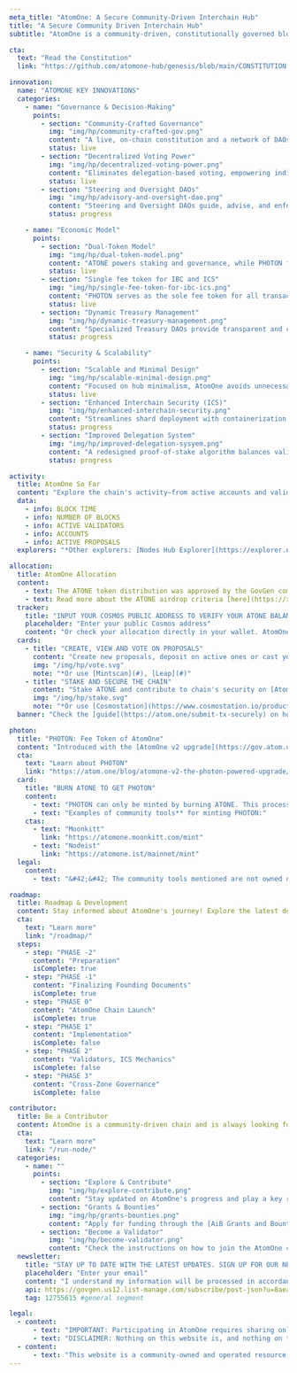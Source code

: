 ```yaml
---
meta_title: "AtomOne: A Secure Community-Driven Interchain Hub"
title: "A Secure Community Driven Interchain Hub"
subtitle: "AtomOne is a community-driven, constitutionally governed blockchain designed to prioritize security, decentralization, and innovation within the Cosmos ecosystem. Serving as a minimal fork of the Cosmos Hub, it supports IBC and ICS for scalable interchain solutions."

cta:
  text: "Read the Constitution"
  link: "https://github.com/atomone-hub/genesis/blob/main/CONSTITUTION.md"

innovation:
  name: "ATOMONE KEY INNOVATIONS"
  categories:
    - name: "Governance & Decision-Making"
      points:
        - section: "Community-Crafted Governance"
          img: "img/hp/community-crafted-gov.png"
          content: "A live, on-chain constitution and a network of DAOs ensure transparent, community-driven decision-making."
          status: live
        - section: "Decentralized Voting Power"
          img: "img/hp/decentralized-voting-power.png"
          content: "Eliminates delegation-based voting, empowering individual stakers and preventing centralization of governance by validators."
          status: live
        - section: "Steering and Oversight DAOs"
          img: "img/hp/advisory-and-oversight-dao.png"
          content: "Steering and Oversight DAOs guide, advise, and enforce compliance with AtomOne's Constitution and community-defined principles."
          status: progress

    - name: "Economic Model"
      points:
        - section: "Dual-Token Model"
          img: "img/hp/dual-token-model.png"
          content: "ATONE powers staking and governance, while PHOTON fuels transaction fees and interchain payments, ensuring a secure and efficient chain economy."
          status: live
        - section: "Single fee token for IBC and ICS"
          img: "img/hp/single-fee-token-for-ibc-ics.png"
          content: "PHOTON serves as the sole fee token for all transactions on the root and core shards, as well as for Inter-Blockchain Communication (IBC) and Interchain Security (ICS) payments."
          status: live
        - section: "Dynamic Treasury Management"
          img: "img/hp/dynamic-treasury-management.png"
          content: "Specialized Treasury DAOs provide transparent and collective fund management for sustainable ecosystem growth."
          status: progress

    - name: "Security & Scalability"
      points:
        - section: "Scalable and Minimal Design"
          img: "img/hp/scalable-minimal-design.png"
          content: "Focused on hub minimalism, AtomOne avoids unnecessary complexity to optimize scalability, interoperability, and long-term sustainability."
          status: live
        - section: "Enhanced Interchain Security (ICS)"
          img: "img/hp/enhanced-interchain-security.png"
          content: "Streamlines shard deployment with containerization, focusing consumer chains on application logic while AtomOne ensures consensus and networking."
          status: progress
        - section: "Improved Delegation System"
          img: "img/hp/improved-delegation-sysyem.png"
          content: "A redesigned proof-of-stake algorithm balances validator voting power, boosts decentralization, and strengthens interchain security."
          status: progress

activity:
  title: AtomOne So Far
  content: "Explore the chain's activity—from active accounts and validators to new and existing proposals. Learn more on [Mintscan](https://www.mintscan.io/atomone)*"
  data:
    - info: BLOCK TIME
    - info: NUMBER OF BLOCKS
    - info: ACTIVE VALIDATORS
    - info: ACCOUNTS
    - info: ACTIVE PROPOSALS
  explorers: "*Other explorers: [Nodes Hub Explorer](https://explorer.nodeshub.online/atomone/staking), [Valoper Explorer](https://atomone.valopers.com/)"

allocation:
  title: AtomOne Allocation
  content:
    - text: The ATONE token distribution was approved by the GovGen community with a 40.56% vote turnout, resulting in the allocation of 96,997,800 ATONE tokens to 1,128,299 Cosmos Hub (ATOM) addresses.
    - text: Read more about the ATONE airdrop criteria [here](https://x.com/_atomone/status/1852103987950162034)
  tracker:
    title: "INPUT YOUR COSMOS PUBLIC ADDRESS TO VERIFY YOUR ATONE BALANCE"
    placeholder: "Enter your public Cosmos address"
    content: "Or check your allocation directly in your wallet. AtomOne is compatible with [Cosmostation](https://www.cosmostation.io/products/cosmostation_extension), [Leap](https://www.leapwallet.io/download), [Keplr](https://www.keplr.app/) (*add AtomOne chain on [chain registry page](https://chains.keplr.app/)) and more."
  cards:
    - title: "CREATE, VIEW AND VOTE ON PROPOSALS"
      content: "Create new proposals, deposit on active ones or cast your vote on [AtomOne Governance dApp](https://gov.atom.one/)*"
      img: "/img/hp/vote.svg"
      note: "*Or use [Mintscan](#), [Leap](#)"
    - title: "STAKE AND SECURE THE CHAIN"
      content: "Stake ATONE and contribute to chain's security on [AtomOne Staking dApp](https://staking.atom.one/)*"
      img: "/img/hp/stake.svg"
      note: "*Or use [Cosmostation](https://www.cosmostation.io/products/cosmostation_extension), [Leap](https://www.leapwallet.io/download), [Keplr](https://www.keplr.app/)"
  banner: "Check the [guide](https://atom.one/submit-tx-securely) on how to submit transactions securely on the AtomOne chain"

photon:
  title: "PHOTON: Fee Token of AtomOne"
  content: "Introduced with the [AtomOne v2 upgrade](https://gov.atom.one/proposals/8) PHOTON serves as the exclusive fee-token for transactions across all shards, IBC fees, and ICS/VaaS payments, while ATONE powers governance and staking."
  cta: 
    text: "Learn about PHOTON"
    link: "https://atom.one/blog/atomone-v2-the-photon-powered-upgrade/"
  card:
    title: "BURN ATONE TO GET PHOTON"
    content:
      - text: "PHOTON can only be minted by burning ATONE. This process is irreversible. Minting PHOTON reduces ATONE's circulating supply and ties PHOTON's creation of a maximum of 1 billion PHOTONS directly to it."
      - text: "Examples of community tools** for minting PHOTON:"
    ctas:
      - text: "Moonkitt"
        link: "https://atomone.moonkitt.com/mint"
      - text: "Nodeist"
        link: "https://atomone.ist/mainnet/mint"
  legal:
    content:
      - text: "&#42;&#42; The community tools mentioned are not owned or created by All in Bits (AIB) therefore AIB can't offer any guarantee regarding their availability or safety. Anyone using these tools also should be aware that these tools are not audited. We also want to remind everyone that users should always be careful about what transactions they sign, whether they do it on browser extension wallets or hardware wallets."

roadmap:
  title: Roadmap & Development
  content: Stay informed about AtomOne's journey! Explore the latest developments, track key milestones, and discover what's next on its roadmap. Dive into the details of how AtomOne is evolving to shape the future of decentralized governance and interchain innovation.
  cta:
    text: "Learn more"
    link: "/roadmap/"
  steps:
    - step: "PHASE -2"
      content: "Preparation"
      isComplete: true
    - step: "PHASE -1"
      content: "Finalizing Founding Documents"
      isComplete: true
    - step: "PHASE 0"
      content: "AtomOne Chain Launch"
      isComplete: true
    - step: "PHASE 1"
      content: "Implementation"
      isComplete: false
    - step: "PHASE 2"
      content: "Validators, ICS Mechanics"
      isComplete: false
    - step: "PHASE 3"
      content: "Cross-Zone Governance"
      isComplete: false

contributor:
  title: Be a Contributor
  content: AtomOne is a community-driven chain and is always looking for passionate contributors to shape its future. Join the AtomOne community in building a secure, decentralized, and community-driven blockchain!
  cta:
    text: "Learn more"
    link: "/run-node/"
  categories:
    - name: ""
      points:
        - section: "Explore & Contribute"
          img: "img/hp/explore-contribute.png"
          content: "Stay updated on AtomOne's progress and play a key role in contributing to the [AtomOne GitHub repository](https://github.com/atomone-hub)."
        - section: "Grants & Bounties"
          img: "img/hp/grants-bounties.png"
          content: "Apply for funding through the [AiB Grants and Bounties Program](https://github.com/allinbits/grants/tree/main/AiB-BUIDL-Grants-and-Bounties-program) to support your contributions to AtomOne's development."
        - section: "Become a Validator"
          img: "img/hp/become-validator.png"
          content: "Check the instructions on how to join the AtomOne chain and become an [AtomOne validator here](/run-node/)."
  newsletter:
    title: "STAY UP TO DATE WITH THE LATEST UPDATES. SIGN UP FOR OUR NEWSLETTER."
    placeholder: "Enter your email"
    content: "I understand my information will be processed in accordance with the [Privacy Policy](/privacy/), and I agree to the [Terms of Service](/terms/)."
    api: https://govgen.us12.list-manage.com/subscribe/post-json?u=8aea2e183e0168577db2fff30&amp;id=a458652cd2&amp;f_id=00c609e9f0
    tag: 12755615 #general segment

legal:
  - content:
      - text: "IMPORTANT: Participating in AtomOne requires sharing only your public keys, NOT your private keys. In connection with AtomOne, you should never be asked to share your private key or any seed or recovery phrase. This means that you should never be contacted by email, phone call, or other form of messaging, nor receive instructions or a request to share your private key or seed or recovery phrase. Any request for your private key or seed or recovery phrase should alert you immediately to potential fraud. Beware of bad actors who seek to obtain access to your wallet or digital identity. Keeping your private key and seed or recovery phrases secure is critically important, and failure to do so could result in theft of your digital identity and loss of whatever you may own, including digital assets, that are associated with your digital identity. Certain statements included on this website (or in any linked materials) are forward-looking statements. Please visit the [Terms of Service](/terms/) page for further details about eligibility and your usage of the AtomOne website."
      - text: "DISCLAIMER: Nothing on this website is, and nothing on this website is intended to be, an offer of tokens or securities."
  - content:
      - text: "This website is a community-owned and operated resource, created and maintained by All in Bits (AiB), a contributing member of the AtomOne ecosystem. It is not an official website of AtomOne, and the information contained within does not represent the official views, decisions, or governance of the AtomOne community or its DAOs. The content and opinions expressed herein are those of the AiB. Use of this website is at your own discretion, and no guarantees are made regarding the accuracy, completeness, or reliability of the information provided."
---
```

